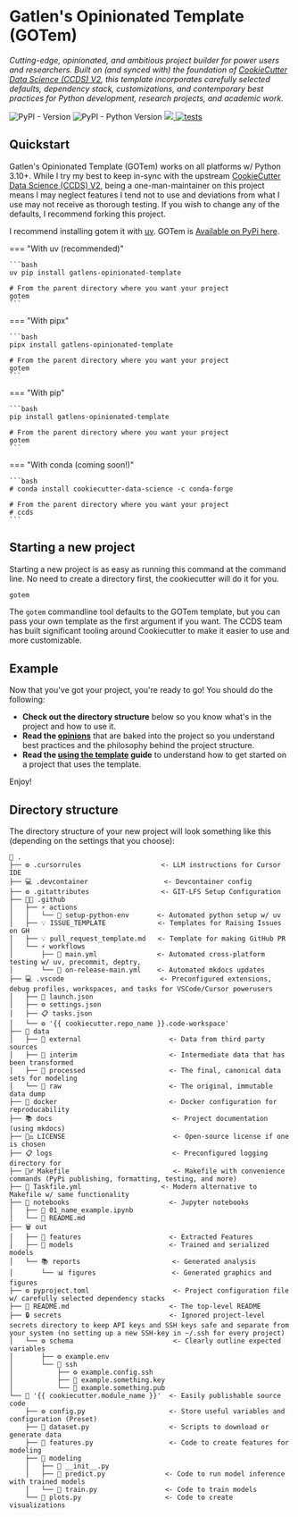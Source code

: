 # Gatlen's Opinionated Template (GOTem)

_Cutting-edge, opinionated, and ambitious project builder for power users and researchers. Built on (and synced with) the foundation of [CookieCutter Data Science (CCDS) V2](https://cookiecutter-data-science.drivendata.org/), this template incorporates carefully selected defaults, dependency stack, customizations, and contemporary best practices for Python development, research projects, and academic work._

![PyPI - Version](https://img.shields.io/pypi/v/cookiecutter-data-science)
![PyPI - Python Version](https://img.shields.io/pypi/pyversions/cookiecutter-data-science)
<a target="_blank" href="https://cookiecutter-data-science.drivendata.org/">
    <img src="https://img.shields.io/badge/CCDS-Project%20template-328F97?logo=cookiecutter" />
</a>
[![tests](https://github.com/drivendataorg/cookiecutter-data-science/actions/workflows/tests.yml/badge.svg)](https://github.com/drivendataorg/cookiecutter-data-science/actions/workflows/tests.yml)

## Quickstart

Gatlen's Opinionated Template (GOTem) works on all platforms w/ Python 3.10+. While I try my best to keep in-sync with the upstream [CookieCutter Data Science (CCDS) V2](https://cookiecutter-data-science.drivendata.org/), being a one-man-maintainer on this project means I may neglect features I tend not to use and deviations from what I use may not receive as thorough testing. If you wish to change any of the defaults, I recommend forking this project.

I recommend installing gotem it with [uv](https://github.com/astral-sh/uv). GOTem is [Available on PyPi here](https://pypi.org/project/gatlens-opinionated-template/).

<!-- uvx --from gatlens-opinionated-template gotem -->

=== "With uv (recommended)"

````
```bash
uv pip install gatlens-opinionated-template

# From the parent directory where you want your project
gotem
```
````

=== "With pipx"

````
```bash
pipx install gatlens-opinionated-template

# From the parent directory where you want your project
gotem
```
````

=== "With pip"

````
```bash
pip install gatlens-opinionated-template

# From the parent directory where you want your project
gotem
```
````

=== "With conda (coming soon!)"

````
```bash
# conda install cookiecutter-data-science -c conda-forge

# From the parent directory where you want your project
# ccds
```
````

## Starting a new project

Starting a new project is as easy as running this command at the command line. No need to create a directory first, the cookiecutter will do it for you.

```bash
gotem
```

The `gotem` commandline tool defaults to the GOTem template, but you can pass your own template as the first argument if you want. The CCDS team has built significant tooling around Cookiecutter to make it easier to use and more customizable.

## Example

<!-- TERMYNAL OUTPUT -->

Now that you've got your project, you're ready to go! You should do the following:

- **Check out the directory structure** below so you know what's in the project and how to use it.
- **Read the [opinions](opinions.md)** that are baked into the project so you understand best practices and the philosophy behind the project structure.
- **Read the [using the template](using-the-template.md) guide** to understand how to get started on a project that uses the template.

Enjoy!

## Directory structure

The directory structure of your new project will look something like this (depending on the settings that you choose):

```
📁 .
├── ⚙️ .cursorrules                    <- LLM instructions for Cursor IDE
├── 💻 .devcontainer                   <- Devcontainer config
├── ⚙️ .gitattributes                  <- GIT-LFS Setup Configuration
├── 🧑‍💻 .github
│   ├── ⚡️ actions
│   │   └── 📁 setup-python-env       <- Automated python setup w/ uv
│   ├── 💡 ISSUE_TEMPLATE             <- Templates for Raising Issues on GH
│   ├── 💡 pull_request_template.md   <- Template for making GitHub PR
│   └── ⚡️ workflows                  
│       ├── 🚀 main.yml               <- Automated cross-platform testing w/ uv, precommit, deptry, 
│       └── 🚀 on-release-main.yml    <- Automated mkdocs updates
├── 💻 .vscode                        <- Preconfigured extensions, debug profiles, workspaces, and tasks for VSCode/Cursor powerusers
│   ├── 🚀 launch.json
│   ├── ⚙️ settings.json
│   ├── 📋 tasks.json
│   └── ⚙️ '{{ cookiecutter.repo_name }}.code-workspace'
├── 📁 data
│   ├── 📁 external                      <- Data from third party sources
│   ├── 📁 interim                       <- Intermediate data that has been transformed
│   ├── 📁 processed                     <- The final, canonical data sets for modeling
│   └── 📁 raw                           <- The original, immutable data dump
├── 🐳 docker                            <- Docker configuration for reproducability
├── 📚 docs                              <- Project documentation (using mkdocs)
├── 👩‍⚖️ LICENSE                           <- Open-source license if one is chosen
├── 📋 logs                              <- Preconfigured logging directory for
├── 👷‍♂️ Makefile                          <- Makefile with convenience commands (PyPi publishing, formatting, testing, and more)
├── 🚀 Taskfile.yml                    <- Modern alternative to Makefile w/ same functionality
├── 📁 notebooks                         <- Jupyter notebooks
│   ├── 📓 01_name_example.ipynb
│   └── 📰 README.md
├── 🗑️ out
│   ├── 📁 features                      <- Extracted Features
│   ├── 📁 models                        <- Trained and serialized models
│   └── 📚 reports                       <- Generated analysis
│       └── 📊 figures                   <- Generated graphics and figures
├── ⚙️ pyproject.toml                     <- Project configuration file w/ carefully selected dependency stacks
├── 📰 README.md                         <- The top-level README
├── 🔒 secrets                           <- Ignored project-level secrets directory to keep API keys and SSH keys safe and separate from your system (no setting up a new SSH-key in ~/.ssh for every project)
│   └── ⚙️ schema                         <- Clearly outline expected variables
│       ├── ⚙️ example.env
│       └── 🔑 ssh
│           ├── ⚙️ example.config.ssh
│           ├── 🔑 example.something.key
│           └── 🔑 example.something.pub
└── 🚰 '{{ cookiecutter.module_name }}'  <- Easily publishable source code
    ├── ⚙️ config.py                     <- Store useful variables and configuration (Preset)
    ├── 🐍 dataset.py                    <- Scripts to download or generate data
    ├── 🐍 features.py                   <- Code to create features for modeling
    ├── 📁 modeling
    │   ├── 🐍 __init__.py
    │   ├── 🐍 predict.py               <- Code to run model inference with trained models
    │   └── 🐍 train.py                 <- Code to train models
    └── 🐍 plots.py                     <- Code to create visualizations
```
